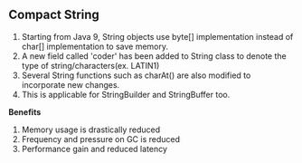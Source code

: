 Compact String
---
1. Starting from Java 9, String objects use byte[] implementation instead of char[] implementation to save memory.
2. A new field called 'coder' has been added to String class to denote the type of string/characters(ex. LATIN1)
3. Several String functions such as charAt() are also modified to incorporate new changes.
4. This is applicable for StringBuilder and StringBuffer too.

**Benefits**
1. Memory usage is drastically reduced
2. Frequency and pressure on GC is reduced
3. Performance gain and reduced latency